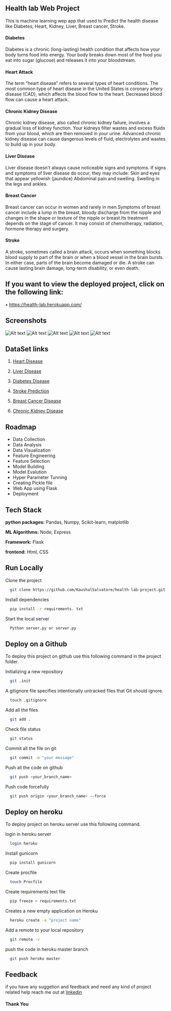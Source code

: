 
## Health lab Web Project

This is machine learning wep app that used to Predict  the health disease like Diabetes, Heart, Kidney, Liver, Breast cancer, Stroke.



#### Diabetes
Diabetes is a chronic (long-lasting) health condition that affects how your body turns food into energy.
Your body breaks down most of the food you eat into sugar (glucose) and releases it into your bloodstream. 
#### Heart Attack
The term “heart disease” refers to several types of heart conditions. The most common type of heart disease in the United
States is coronary artery disease (CAD), which affects the blood flow to the heart. Decreased blood flow can cause a heart attack.
#### Chronic Kidney Disease
Chronic kidney disease, also called chronic kidney failure, involves a gradual loss of kidney function.
Your kidneys filter wastes and excess fluids from your blood, which are then removed in your urine. 
Advanced chronic kidney disease can cause dangerous levels of fluid, electrolytes and wastes to build up in your body.
#### Liver Disease
Liver disease doesn't always cause noticeable signs and symptoms. If signs and symptoms of liver disease do occur, 
they may include: Skin and eyes that appear yellowish (jaundice) Abdominal pain and swelling. Swelling in the legs and ankles.
			
#### Breast Cancer
Breast cancer can occur in women and rarely in men.Symptoms of breast cancer include a lump in the breast, 
bloody discharge from the nipple and changes in the shape or texture of the nipple or breast.Its treatment depends 
on the stage of cancer. It may consist of chemotherapy, radiation, hormone therapy and surgery.
#### Stroke
A stroke, sometimes called a brain attack, occurs when something blocks blood supply to part of the brain or when a blood vessel 
in the brain bursts. In either case, parts of the brain become damaged or die. A stroke can cause lasting brain damage,
long-term disability, or even death.

## If you want to view the deployed project, click on the following link:

• https://health-lab.herokuapp.com/

## Screenshots
![Alt text](/static/images/screenshots/01.png?raw=true "Screen 1")
![Alt text](/static/images/screenshots/02.png?raw=true "Screen 2")
![Alt text](/static/images/screenshots/03.png?raw=true "Screen 3")
![Alt text](/static/images/screenshots/04.png?raw=true "Screen 4")
![Alt text](/static/images/screenshots/05.png?raw=true "Screen 5")


## DataSet links
1. [Heart Disease](https://www.kaggle.com/code/cdabakoglu/heart-disease-classifications-machine-learning)

2. [Liver Disease](https://www.kaggle.com/datasets/uciml/indian-liver-patient-records)

3. [Diabetes Disease](https://www.kaggle.com/datasets/uciml/pima-indians-diabetes-database)

4. [Stroke Prediction](https://www.kaggle.com/datasets/fedesoriano/stroke-prediction-dataset)

5. [Breast Cancer Disease](https://www.kaggle.com/datasets/uciml/breast-cancer-wisconsin-data)

6. [Chronic Kidney Disease](https://www.kaggle.com/datasets/mansoordaku/ckdisease)

## Roadmap

- Data Collection
- Data Analysis
- Data Visualization
- Feature Engineering
- Feature Selection
- Model Building
- Model Evalution
- Hyper Parameter Tunning
- Creating Pickle file
- Web App using Flask
- Deployment


## Tech Stack

**python packages:** Pandas, Numpy, Scikit-learn, matplotlib

**ML Algorithms:** Node, Express

**Framework:** Flask

**frontend:** Html, CSS



## Run Locally

Clone the project

```bash
  git clone https://github.com/KaushalSalvatore/health-lab-project.git
```
Install dependencies

```bash
  pip install -r requirements. txt
```

Start the local server

```bash
  Python server.py or server.py
```


## Deploy on a Github

To deploy this project on github use this following command in the project folder.

Initializing a new repository
```bash
  git .init
```

A gitignore file specifies intentionally untracked files that Git should ignore.
```bash
  touch .gitignore
```
Add all the files 
```bash
  git add .
```
Check file status 
```bash
  git status
```
Commit all the file on git
```bash
  git commit -m "your message"
```
Push all the code on github
```bash
  git push <your_branch_name>
```
Push code forcefully 

```bash
  git push origin <your_branch_name> --force
```




## Deploy on heroku

To deploy project on heroku server use this following command.

login in heroku server
```bash
  login heroku
```
Install gunicorn
```bash
  pip install gunicorn
```
Create procfile
```bash
  touch Procfile
```
Create requirements text file 
```bash
  pip freeze > requirements.txt
```
Creates a new empty application on Heroku
```bash
  heroku create -a "project name"
```
Add a remote to your local repository 
```bash
  git remote -v
```
push the code in heroku master branch
```bash
  git push heroku master
```
## Feedback

if you have any suggetion and feedback and need any kind of project related help reach me out at
[linkedin](https://www.linkedin.com/in/kaushal-pandey-067898165/)

#### Thank You 